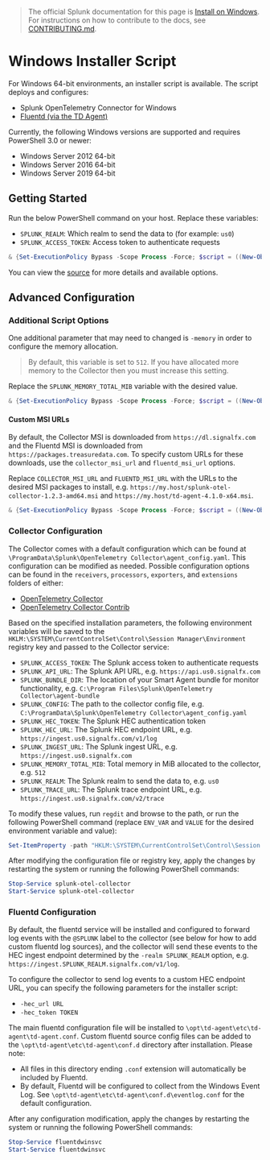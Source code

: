 > The official Splunk documentation for this page is [Install on Windows](https://docs.splunk.com/Observability/gdi/opentelemetry/install-windows.html). For instructions on how to contribute to the docs, see [CONTRIBUTING.md](../CONTRIBUTING#documentation.md).

# Windows Installer Script

For Windows 64-bit environments, an installer script is available. The
script deploys and configures:

- Splunk OpenTelemetry Connector for Windows
- [Fluentd (via the TD Agent)](https://www.fluentd.org/)

Currently, the following Windows versions are supported and requires PowerShell
3.0 or newer:

- Windows Server 2012 64-bit
- Windows Server 2016 64-bit
- Windows Server 2019 64-bit

## Getting Started

Run the below PowerShell command on your host. Replace these variables:

- `SPLUNK_REALM`: Which realm to send the data to (for example: `us0`)
- `SPLUNK_ACCESS_TOKEN`: Access token to authenticate requests

```powershell
& {Set-ExecutionPolicy Bypass -Scope Process -Force; $script = ((New-Object System.Net.WebClient).DownloadString('https://dl.signalfx.com/splunk-otel-collector.ps1')); $params = @{access_token = "SPLUNK_ACCESS_TOKEN"; realm = "SPLUNK_REALM"}; Invoke-Command -ScriptBlock ([scriptblock]::Create(". {$script} $(&{$args} @params)"))}
```

You can view the [source](../../internal/buildscripts/packaging/installer/install.ps1)
for more details and available options.

## Advanced Configuration

### Additional Script Options

One additional parameter that may need to changed is `-memory` in order to
configure the memory allocation.

> By default, this variable is set to `512`. If you have allocated more memory
> to the Collector then you must increase this setting.

Replace the `SPLUNK_MEMORY_TOTAL_MIB` variable with the desired value.

```powershell
& {Set-ExecutionPolicy Bypass -Scope Process -Force; $script = ((New-Object System.Net.WebClient).DownloadString('https://dl.signalfx.com/splunk-otel-collector.ps1')); $params = @{access_token = "SPLUNK_ACCESS_TOKEN"; realm = "SPLUNK_REALM"; memory = "SPLUNK_MEMORY_TOTAL_MIB"}; Invoke-Command -ScriptBlock ([scriptblock]::Create(". {$script} $(&{$args} @params)"))}
```

#### Custom MSI URLs

By default, the Collector MSI is downloaded from `https://dl.signalfx.com` and
the Fluentd MSI is downloaded from `https://packages.treasuredata.com`.  To
specify custom URLs for these downloads, use the `collector_msi_url` and
`fluentd_msi_url` options.

Replace `COLLECTOR_MSI_URL` and `FLUENTD_MSI_URL` with the URLs to the
desired MSI packages to install, e.g.
`https://my.host/splunk-otel-collector-1.2.3-amd64.msi` and
`https://my.host/td-agent-4.1.0-x64.msi`.

```powershell
& {Set-ExecutionPolicy Bypass -Scope Process -Force; $script = ((New-Object System.Net.WebClient).DownloadString('https://dl.signalfx.com/splunk-otel-collector.ps1')); $params = @{access_token = "SPLUNK_ACCESS_TOKEN"; realm = "SPLUNK_REALM"; collector_msi_url = "COLLECTOR_MSI_URL"; fluentd_msi_url = "FLUENTD_MSI_URL"}; Invoke-Command -ScriptBlock ([scriptblock]::Create(". {$script} $(&{$args} @params)"))}
```

### Collector Configuration

The Collector comes with a default configuration which can be found at
`\ProgramData\Splunk\OpenTelemetry Collector\agent_config.yaml`. This configuration
can be modified as needed. Possible configuration options can be found in the
`receivers`, `processors`, `exporters`, and `extensions` folders of either:

- [OpenTelemetry Collector](https://github.com/open-telemetry/opentelemetry-collector)
- [OpenTelemetry Collector Contrib](https://github.com/open-telemetry/opentelemetry-collector-contrib)

Based on the specified installation parameters, the following environment
variables will be saved to the
`HKLM:\SYSTEM\CurrentControlSet\Control\Session Manager\Environment` registry
key and passed to the Collector service:

- `SPLUNK_ACCESS_TOKEN`: The Splunk access token to authenticate requests
- `SPLUNK_API_URL`: The Splunk API URL, e.g. `https://api.us0.signalfx.com`
- `SPLUNK_BUNDLE_DIR`: The location of your Smart Agent bundle for monitor functionality, e.g. `C:\Program Files\Splunk\OpenTelemetry Collector\agent-bundle`
- `SPLUNK_CONFIG`: The path to the collector config file, e.g. `C:\ProgramData\Splunk\OpenTelemetry Collector\agent_config.yaml`
- `SPLUNK_HEC_TOKEN`: The Splunk HEC authentication token
- `SPLUNK_HEC_URL`: The Splunk HEC endpoint URL, e.g. `https://ingest.us0.signalfx.com/v1/log`
- `SPLUNK_INGEST_URL`: The Splunk ingest URL, e.g. `https://ingest.us0.signalfx.com`
- `SPLUNK_MEMORY_TOTAL_MIB`: Total memory in MiB allocated to the collector, e.g. `512`
- `SPLUNK_REALM`: The Splunk realm to send the data to, e.g. `us0`
- `SPLUNK_TRACE_URL`: The Splunk trace endpoint URL, e.g. `https://ingest.us0.signalfx.com/v2/trace`

To modify these values, run `regdit` and browse to the path, or run the
following PowerShell command (replace `ENV_VAR` and `VALUE` for the desired
environment variable and value):

```powershell
Set-ItemProperty -path "HKLM:\SYSTEM\CurrentControlSet\Control\Session Manager\Environment" -name "ENV_VAR" -value "VALUE"
```

After modifying the configuration file or registry key, apply the changes by
restarting the system or running the following PowerShell commands:

```powershell
Stop-Service splunk-otel-collector
Start-Service splunk-otel-collector
```

### Fluentd Configuration

By default, the fluentd service will be installed and configured to forward log
events with the `@SPLUNK` label to the collector (see below for how to add
custom fluentd log sources), and the collector will send these events to the
HEC ingest endpoint determined by the `-realm SPLUNK_REALM` option, e.g.
`https://ingest.SPLUNK_REALM.signalfx.com/v1/log`.

To configure the collector to send log events to a custom HEC endpoint URL, you
can specify the following parameters for the installer script:

- `-hec_url URL`
- `-hec_token TOKEN`

The main fluentd configuration file will be installed to
`\opt\td-agent\etc\td-agent\td-agent.conf`. Custom fluentd source config files
can be added to the `\opt\td-agent\etc\td-agent\conf.d` directory after 
installation. Please note:

- All files in this directory ending `.conf` extension will automatically be
  included by Fluentd.
- By default, Fluentd will be configured to collect from the Windows Event Log.
  See `\opt\td-agent\etc\td-agent\conf.d\eventlog.conf` for the default
  configuration.

After any configuration modification, apply the changes by restarting the
system or running the following PowerShell commands:

```powershell
Stop-Service fluentdwinsvc
Start-Service fluentdwinsvc
```
